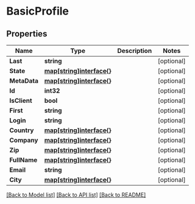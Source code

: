 # BasicProfile

## Properties

Name | Type | Description | Notes
------------ | ------------- | ------------- | -------------
**Last** | **string** |  | [optional] 
**State** | [**map[string]interface{}**](.md) |  | [optional] 
**MetaData** | [**map[string]interface{}**](.md) |  | [optional] 
**Id** | **int32** |  | [optional] 
**IsClient** | **bool** |  | [optional] 
**First** | **string** |  | [optional] 
**Login** | **string** |  | [optional] 
**Country** | [**map[string]interface{}**](.md) |  | [optional] 
**Company** | [**map[string]interface{}**](.md) |  | [optional] 
**Zip** | [**map[string]interface{}**](.md) |  | [optional] 
**FullName** | [**map[string]interface{}**](.md) |  | [optional] 
**Email** | **string** |  | [optional] 
**City** | [**map[string]interface{}**](.md) |  | [optional] 

[[Back to Model list]](../README.md#documentation-for-models) [[Back to API list]](../README.md#documentation-for-api-endpoints) [[Back to README]](../README.md)


